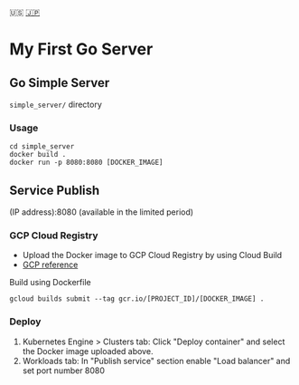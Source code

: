 :us: [:jp:](./README.md)

# My First Go Server

## Go Simple Server

`simple_server/` directory

### Usage

    cd simple_server
    docker build .
    docker run -p 8080:8080 [DOCKER_IMAGE]

## Service Publish

(IP address):8080 (available in the limited period)

### GCP Cloud Registry

- Upload the Docker image to GCP Cloud Registry by using Cloud Build
- [GCP reference](https://cloud.google.com/cloud-build/docs/quickstart-docker)

Build using Dockerfile

    gcloud builds submit --tag gcr.io/[PROJECT_ID]/[DOCKER_IMAGE] .

### Deploy

1. Kubernetes Engine > Clusters tab: Click "Deploy container" and select the Docker image uploaded above.
2. Workloads tab: In "Publish service" section enable "Load balancer" and set port number 8080
